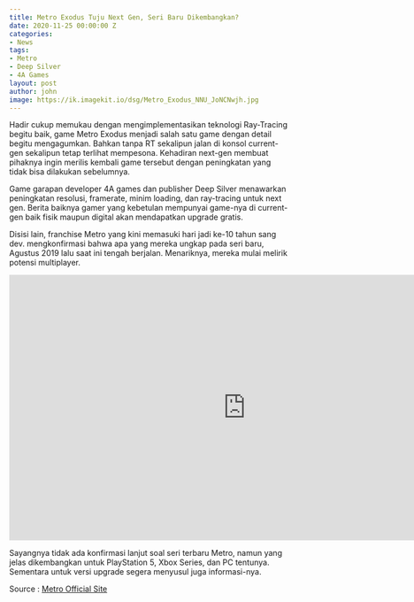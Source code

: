 ```yaml
---
title: Metro Exodus Tuju Next Gen, Seri Baru Dikembangkan?
date: 2020-11-25 00:00:00 Z
categories:
- News
tags:
- Metro
- Deep Silver
- 4A Games
layout: post
author: john
image: https://ik.imagekit.io/dsg/Metro_Exodus_NNU_JoNCNwjh.jpg
---
```


Hadir cukup memukau dengan mengimplementasikan teknologi Ray-Tracing begitu baik, game Metro Exodus menjadi salah satu game dengan detail begitu mengagumkan. Bahkan tanpa RT sekalipun jalan di konsol current-gen sekalipun tetap terlihat mempesona. Kehadiran next-gen membuat pihaknya ingin merilis kembali game tersebut dengan peningkatan yang tidak bisa dilakukan sebelumnya.

Game garapan developer 4A games dan publisher Deep Silver menawarkan peningkatan resolusi, framerate, minim loading, dan ray-tracing untuk next gen. Berita baiknya gamer yang kebetulan mempunyai game-nya di current-gen baik fisik maupun digital akan mendapatkan upgrade gratis.

Disisi lain, franchise Metro yang kini memasuki hari jadi ke-10 tahun sang dev. mengkonfirmasi bahwa apa yang mereka ungkap pada seri baru, Agustus 2019 lalu saat ini tengah berjalan. Menariknya, mereka mulai melirik potensi multiplayer.

<div class="embed-responsive embed-responsive-16by9"><iframe width="853" height="480" src="https://www.youtube.com/embed/4DB9JA1OgiQ" frameborder="0" allow="accelerometer; autoplay; clipboard-write; encrypted-media; gyroscope; picture-in-picture" allowfullscreen></iframe></div>

Sayangnya tidak ada konfirmasi lanjut soal seri terbaru Metro, namun yang jelas dikembangkan untuk PlayStation 5, Xbox Series, dan PC tentunya. Sementara untuk versi upgrade segera menyusul juga informasi-nya.

Source : [Metro Official Site](https://www.4a-games.com.mt/4a-dna/2020/11/17/metro-10th-anniversary-studio-update)